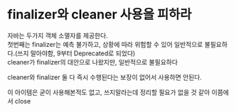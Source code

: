 # finalizer와 cleaner 사용을 피하라

자바는 두가지 객체 소멸자를 제공한다.  
첫번째는 finalizer는 예측 불가하고, 상황에 따라 위험할 수 있어 일반적으로 불필요하다.(쓰지 말아야함, 9부터 Deprecated로 되었다)  
cleaner가 finalizer의 대안으로 나왔지만, 일반적으로 불필요하다  

cleaner와 finalizer 둘 다 즉시 수행된다는 보장이 없어서 사용하면 안된다.

이 아이템은 굳이 사용해본적도 없고, 쓰지말라는데 정리할 필요가 없을 것 같아 이쯤에서 close